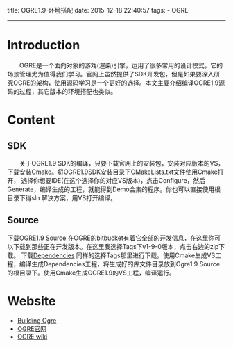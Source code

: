 title: OGRE1.9-环境搭配
date: 2015-12-18 22:40:57
tags:
    - OGRE

---
# Introduction
  　　OGRE是一个面向对象的游戏(渲染)引擎，运用了很多常用的设计模式，它的场景管理尤为值得我们学习。官网上虽然提供了SDK开发包，但是如果要深入研究OGRE的架构，使用源码学习是一个更好的选择。本文主要介绍编译OGRE1.9源码的过程，其它版本的环境搭配也类似。
 
# Content

## SDK
　　关于OGRE1.9 SDK的编译，只要下载官网上的安装包，安装对应版本的VS，下载安装Cmake。将OGRE1.9SDK安装目录下CMakeLists.txt文件使用Cmake打开，
选择你想要IDE(在这个选择你的对应VS版本)，点击Configure，然后Generate，编译生成的工程，就能得到Demo合集的程序。你也可以直接使用根目录下得sln
解决方案，用VS打开编译。

  <!--more-->

## Source
下载[OGRE1.9 Source](https://bitbucket.org/sinbad/ogre/downloads)
在OGRE的bitbucket有着它全部的开发信息，在这里你可以下载到那些正在开发版本。在这里我选择Tags下v1-9-0版本，点击右边的zip下载。
下载[Dependencies](https://bitbucket.org/cabalistic/ogredeps/downloads)
同样的选择Tags那里进行下载。使用Cmake生成VS工程，编译生成Dependencies工程，将生成好的库文件目录放到Ogre1.9 Source的根目录下。使用Cmake生成OGRE1.9的VS工程，编译运行。


# Website
- [Building Ogre](http://www.ogre3d.org/tikiwiki/tiki-index.php?page=Building+Ogre)
- [OGRE官网](http://www.ogre3d.org/)
- [OGRE wiki](http://www.ogre3d.org/tikiwiki/tiki-index.php)
